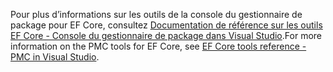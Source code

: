 <span data-ttu-id="a52bf-101">Pour plus d’informations sur les outils de la console du gestionnaire de package pour EF Core, consultez [Documentation de référence sur les outils EF Core - Console du gestionnaire de package dans Visual Studio](/ef/core/miscellaneous/cli/powershell).</span><span class="sxs-lookup"><span data-stu-id="a52bf-101">For more information on the PMC tools for EF Core, see [EF Core tools reference - PMC in Visual Studio](/ef/core/miscellaneous/cli/powershell).</span></span>